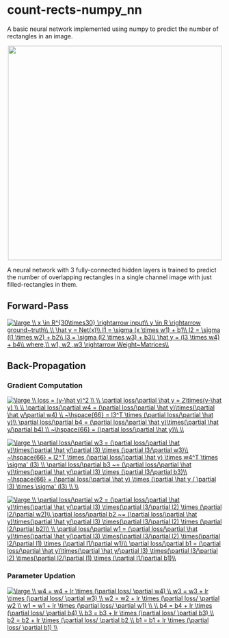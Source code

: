# count-rects-numpy_nn
A basic neural network implemented using numpy to predict the number of rectangles in an image. 

</a>
<p align="center">
    <img src="https://github.com/annabond1001/count-rects-np/blob/master/demo/figure_1.png?raw=true", width="500">
</p>

A neural network with 3 fully-connected hidden layers is trained to predict the number of overlapping rectangles in a single channel image with just filled-rectangles in them.

## Forward-Pass
<a href="https://www.codecogs.com/eqnedit.php?latex=\large&space;\\&space;x&space;\in&space;R^{30\times30}&space;\rightarrow&space;input\\&space;y&space;\in&space;R&space;\rightarrow&space;ground~truth\\&space;\\&space;\hat&space;y&space;=&space;Net(x)\\&space;l1&space;=&space;\sigma&space;(x&space;\times&space;w1)&space;&plus;&space;b1\\&space;l2&space;=&space;\sigma&space;(l1&space;\times&space;w2)&space;&plus;&space;b2\\&space;l3&space;=&space;\sigma&space;(l2&space;\times&space;w3)&space;&plus;&space;b3\\&space;\hat&space;y&space;=&space;(l3&space;\times&space;w4)&space;&plus;&space;b4\\&space;where,\\&space;w1,&space;w2&space;,w3&space;\rightarrow&space;Weight~Matrices\\" target="_blank"><img src="https://latex.codecogs.com/gif.latex?\large&space;\\&space;x&space;\in&space;R^{30\times30}&space;\rightarrow&space;input\\&space;y&space;\in&space;R&space;\rightarrow&space;ground~truth\\&space;\\&space;\hat&space;y&space;=&space;Net(x)\\&space;l1&space;=&space;\sigma&space;(x&space;\times&space;w1)&space;&plus;&space;b1\\&space;l2&space;=&space;\sigma&space;(l1&space;\times&space;w2)&space;&plus;&space;b2\\&space;l3&space;=&space;\sigma&space;(l2&space;\times&space;w3)&space;&plus;&space;b3\\&space;\hat&space;y&space;=&space;(l3&space;\times&space;w4)&space;&plus;&space;b4\\&space;where,\\&space;w1,&space;w2&space;,w3&space;\rightarrow&space;Weight~Matrices\\" title="\large \\ x \in R^{30\times30} \rightarrow input\\ y \in R \rightarrow ground~truth\\ \\ \hat y = Net(x)\\ l1 = \sigma (x \times w1) + b1\\ l2 = \sigma (l1 \times w2) + b2\\ l3 = \sigma (l2 \times w3) + b3\\ \hat y = (l3 \times w4) + b4\\ where,\\ w1, w2 ,w3 \rightarrow Weight~Matrices\\" /></a>

## Back-Propagation
### Gradient Computation
<a href="https://www.codecogs.com/eqnedit.php?latex=\large&space;\\&space;loss&space;=&space;(y-\hat&space;y)^2&space;\\&space;\\&space;\partial&space;loss/\partial&space;\hat&space;y&space;=&space;2\times(y-\hat&space;y)&space;\\&space;\\&space;\partial&space;loss/\partial&space;w4&space;=&space;(\partial&space;loss/\partial&space;\hat&space;y)\times(\partial&space;\hat&space;y/\partial&space;w4)&space;\\&space;~\hspace{66}&space;=&space;l3^T&space;\times&space;(\partial&space;loss/\partial&space;\hat&space;y)\\&space;\partial&space;loss/\partial&space;b4&space;=&space;(\partial&space;loss/\partial&space;\hat&space;y)\times(\partial&space;\hat&space;y/\partial&space;b4)&space;\\&space;~\hspace{66}&space;=&space;(\partial&space;loss/\partial&space;\hat&space;y)\\&space;\\" target="_blank"><img src="https://latex.codecogs.com/gif.latex?\large&space;\\&space;loss&space;=&space;(y-\hat&space;y)^2&space;\\&space;\\&space;\partial&space;loss/\partial&space;\hat&space;y&space;=&space;2\times(y-\hat&space;y)&space;\\&space;\\&space;\partial&space;loss/\partial&space;w4&space;=&space;(\partial&space;loss/\partial&space;\hat&space;y)\times(\partial&space;\hat&space;y/\partial&space;w4)&space;\\&space;~\hspace{66}&space;=&space;l3^T&space;\times&space;(\partial&space;loss/\partial&space;\hat&space;y)\\&space;\partial&space;loss/\partial&space;b4&space;=&space;(\partial&space;loss/\partial&space;\hat&space;y)\times(\partial&space;\hat&space;y/\partial&space;b4)&space;\\&space;~\hspace{66}&space;=&space;(\partial&space;loss/\partial&space;\hat&space;y)\\&space;\\" title="\large \\ loss = (y-\hat y)^2 \\ \\ \partial loss/\partial \hat y = 2\times(y-\hat y) \\ \\ \partial loss/\partial w4 = (\partial loss/\partial \hat y)\times(\partial \hat y/\partial w4) \\ ~\hspace{66} = l3^T \times (\partial loss/\partial \hat y)\\ \partial loss/\partial b4 = (\partial loss/\partial \hat y)\times(\partial \hat y/\partial b4) \\ ~\hspace{66} = (\partial loss/\partial \hat y)\\ \\" /></a>

<a href="https://www.codecogs.com/eqnedit.php?latex=\large&space;\\&space;\partial&space;loss/\partial&space;w3&space;=&space;(\partial&space;loss/\partial&space;\hat&space;y)\times(\partial&space;\hat&space;y/\partial&space;l3)&space;\times&space;(\partial&space;l3/\partial&space;w3)\\&space;~\hspace{66}&space;=&space;l2^T&space;\times&space;(\partial&space;loss/\partial&space;\hat&space;y)&space;\times&space;w4^T&space;\times&space;\sigma'&space;(l3)&space;\\&space;\partial&space;loss/\partial&space;b3&space;~=&space;(\partial&space;loss/\partial&space;\hat&space;y)\times(\partial&space;\hat&space;y/\partial&space;l3)&space;\times&space;(\partial&space;l3/\partial&space;b3)\\&space;~\hspace{66}&space;=&space;(\partial&space;loss/\partial&space;\hat&space;y)&space;\times&space;(\partial&space;\hat&space;y&space;/&space;\partial&space;l3)&space;\times&space;\sigma'&space;(l3)&space;\\&space;\\" target="_blank"><img src="https://latex.codecogs.com/gif.latex?\large&space;\\&space;\partial&space;loss/\partial&space;w3&space;=&space;(\partial&space;loss/\partial&space;\hat&space;y)\times(\partial&space;\hat&space;y/\partial&space;l3)&space;\times&space;(\partial&space;l3/\partial&space;w3)\\&space;~\hspace{66}&space;=&space;l2^T&space;\times&space;(\partial&space;loss/\partial&space;\hat&space;y)&space;\times&space;w4^T&space;\times&space;\sigma'&space;(l3)&space;\\&space;\partial&space;loss/\partial&space;b3&space;~=&space;(\partial&space;loss/\partial&space;\hat&space;y)\times(\partial&space;\hat&space;y/\partial&space;l3)&space;\times&space;(\partial&space;l3/\partial&space;b3)\\&space;~\hspace{66}&space;=&space;(\partial&space;loss/\partial&space;\hat&space;y)&space;\times&space;(\partial&space;\hat&space;y&space;/&space;\partial&space;l3)&space;\times&space;\sigma'&space;(l3)&space;\\&space;\\" title="\large \\ \partial loss/\partial w3 = (\partial loss/\partial \hat y)\times(\partial \hat y/\partial l3) \times (\partial l3/\partial w3)\\ ~\hspace{66} = l2^T \times (\partial loss/\partial \hat y) \times w4^T \times \sigma' (l3) \\ \partial loss/\partial b3 ~= (\partial loss/\partial \hat y)\times(\partial \hat y/\partial l3) \times (\partial l3/\partial b3)\\ ~\hspace{66} = (\partial loss/\partial \hat y) \times (\partial \hat y / \partial l3) \times \sigma' (l3) \\ \\" /></a>

<a href="https://www.codecogs.com/eqnedit.php?latex=\large&space;\\&space;\partial&space;loss/\partial&space;w2&space;=&space;(\partial&space;loss/\partial&space;\hat&space;y)\times(\partial&space;\hat&space;y/\partial&space;l3)&space;\times(\partial&space;l3/\partial&space;l2)&space;\times&space;(\partial&space;l2/\partial&space;w2)\\&space;\partial&space;loss/\partial&space;b2&space;~=&space;(\partial&space;loss/\partial&space;\hat&space;y)\times(\partial&space;\hat&space;y/\partial&space;l3)&space;\times(\partial&space;l3/\partial&space;l2)&space;\times&space;(\partial&space;l2/\partial&space;b2)\\&space;\\&space;\partial&space;loss/\partial&space;w1&space;=&space;(\partial&space;loss/\partial&space;\hat&space;y)\times(\partial&space;\hat&space;y/\partial&space;l3)&space;\times(\partial&space;l3/\partial&space;l2)&space;\times(\partial&space;l2/\partial&space;l1)&space;\times&space;(\partial&space;l1/\partial&space;w1)\\&space;\partial&space;loss/\partial&space;b1&space;=&space;(\partial&space;loss/\partial&space;\hat&space;y)\times(\partial&space;\hat&space;y/\partial&space;l3)&space;\times(\partial&space;l3/\partial&space;l2)&space;\times(\partial&space;l2/\partial&space;l1)&space;\times&space;(\partial&space;l1/\partial&space;b1)\\" target="_blank"><img src="https://latex.codecogs.com/gif.latex?\large&space;\\&space;\partial&space;loss/\partial&space;w2&space;=&space;(\partial&space;loss/\partial&space;\hat&space;y)\times(\partial&space;\hat&space;y/\partial&space;l3)&space;\times(\partial&space;l3/\partial&space;l2)&space;\times&space;(\partial&space;l2/\partial&space;w2)\\&space;\partial&space;loss/\partial&space;b2&space;~=&space;(\partial&space;loss/\partial&space;\hat&space;y)\times(\partial&space;\hat&space;y/\partial&space;l3)&space;\times(\partial&space;l3/\partial&space;l2)&space;\times&space;(\partial&space;l2/\partial&space;b2)\\&space;\\&space;\partial&space;loss/\partial&space;w1&space;=&space;(\partial&space;loss/\partial&space;\hat&space;y)\times(\partial&space;\hat&space;y/\partial&space;l3)&space;\times(\partial&space;l3/\partial&space;l2)&space;\times(\partial&space;l2/\partial&space;l1)&space;\times&space;(\partial&space;l1/\partial&space;w1)\\&space;\partial&space;loss/\partial&space;b1&space;=&space;(\partial&space;loss/\partial&space;\hat&space;y)\times(\partial&space;\hat&space;y/\partial&space;l3)&space;\times(\partial&space;l3/\partial&space;l2)&space;\times(\partial&space;l2/\partial&space;l1)&space;\times&space;(\partial&space;l1/\partial&space;b1)\\" title="\large \\ \partial loss/\partial w2 = (\partial loss/\partial \hat y)\times(\partial \hat y/\partial l3) \times(\partial l3/\partial l2) \times (\partial l2/\partial w2)\\ \partial loss/\partial b2 ~= (\partial loss/\partial \hat y)\times(\partial \hat y/\partial l3) \times(\partial l3/\partial l2) \times (\partial l2/\partial b2)\\ \\ \partial loss/\partial w1 = (\partial loss/\partial \hat y)\times(\partial \hat y/\partial l3) \times(\partial l3/\partial l2) \times(\partial l2/\partial l1) \times (\partial l1/\partial w1)\\ \partial loss/\partial b1 = (\partial loss/\partial \hat y)\times(\partial \hat y/\partial l3) \times(\partial l3/\partial l2) \times(\partial l2/\partial l1) \times (\partial l1/\partial b1)\\" /></a>

### Parameter Updation
<a href="https://www.codecogs.com/eqnedit.php?latex=\large&space;\\&space;w4&space;=&space;w4&space;&plus;&space;lr&space;\times&space;(\partial&space;loss/&space;\partial&space;w4)&space;\\&space;w3&space;=&space;w3&space;&plus;&space;lr&space;\times&space;(\partial&space;loss/&space;\partial&space;w3)&space;\\&space;w2&space;=&space;w2&space;&plus;&space;lr&space;\times&space;(\partial&space;loss/&space;\partial&space;w2&space;\\&space;w1&space;=&space;w1&space;&plus;&space;lr&space;\times&space;(\partial&space;loss/&space;\partial&space;w1)&space;\\&space;\\&space;b4&space;=&space;b4&space;&plus;&space;lr&space;\times&space;(\partial&space;loss/&space;\partial&space;b4)&space;\\&space;b3&space;=&space;b3&space;&plus;&space;lr&space;\times&space;(\partial&space;loss/&space;\partial&space;b3)&space;\\&space;b2&space;=&space;b2&space;&plus;&space;lr&space;\times&space;(\partial&space;loss/&space;\partial&space;b2&space;\\&space;b1&space;=&space;b1&space;&plus;&space;lr&space;\times&space;(\partial&space;loss/&space;\partial&space;b1)&space;\\" target="_blank"><img src="https://latex.codecogs.com/gif.latex?\large&space;\\&space;w4&space;=&space;w4&space;&plus;&space;lr&space;\times&space;(\partial&space;loss/&space;\partial&space;w4)&space;\\&space;w3&space;=&space;w3&space;&plus;&space;lr&space;\times&space;(\partial&space;loss/&space;\partial&space;w3)&space;\\&space;w2&space;=&space;w2&space;&plus;&space;lr&space;\times&space;(\partial&space;loss/&space;\partial&space;w2&space;\\&space;w1&space;=&space;w1&space;&plus;&space;lr&space;\times&space;(\partial&space;loss/&space;\partial&space;w1)&space;\\&space;\\&space;b4&space;=&space;b4&space;&plus;&space;lr&space;\times&space;(\partial&space;loss/&space;\partial&space;b4)&space;\\&space;b3&space;=&space;b3&space;&plus;&space;lr&space;\times&space;(\partial&space;loss/&space;\partial&space;b3)&space;\\&space;b2&space;=&space;b2&space;&plus;&space;lr&space;\times&space;(\partial&space;loss/&space;\partial&space;b2&space;\\&space;b1&space;=&space;b1&space;&plus;&space;lr&space;\times&space;(\partial&space;loss/&space;\partial&space;b1)&space;\\" title="\large \\ w4 = w4 + lr \times (\partial loss/ \partial w4) \\ w3 = w3 + lr \times (\partial loss/ \partial w3) \\ w2 = w2 + lr \times (\partial loss/ \partial w2 \\ w1 = w1 + lr \times (\partial loss/ \partial w1) \\ \\ b4 = b4 + lr \times (\partial loss/ \partial b4) \\ b3 = b3 + lr \times (\partial loss/ \partial b3) \\ b2 = b2 + lr \times (\partial loss/ \partial b2 \\ b1 = b1 + lr \times (\partial loss/ \partial b1) \\" /></a>
